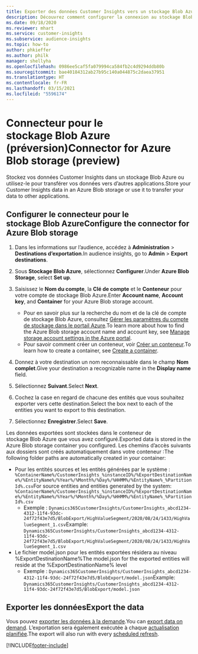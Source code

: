 ```yaml
---
title: Exporter des données Customer Insights vers un stockage Blob Azure
description: Découvrez comment configurer la connexion au stockage Blob Azure.
ms.date: 09/18/2020
ms.reviewer: mhart
ms.service: customer-insights
ms.subservice: audience-insights
ms.topic: how-to
author: phkieffer
ms.author: philk
manager: shellyha
ms.openlocfilehash: 0986ee5caf5fa079994ca584fb2c4d9294ddb80b
ms.sourcegitcommit: bae40184312ab27b95c140a044875c2daea37951
ms.translationtype: HT
ms.contentlocale: fr-FR
ms.lasthandoff: 03/15/2021
ms.locfileid: "5596174"
---
```

# <a name="connector-for-azure-blob-storage-preview"></a><span data-ttu-id="37c3f-103">Connecteur pour le stockage Blob Azure (préversion)</span><span class="sxs-lookup"><span data-stu-id="37c3f-103">Connector for Azure Blob storage (preview)</span></span>

<span data-ttu-id="37c3f-104">Stockez vos données Customer Insights dans un stockage Blob Azure ou utilisez-le pour transférer vos données vers d’autres applications.</span><span class="sxs-lookup"><span data-stu-id="37c3f-104">Store your Customer Insights data in an Azure Blob storage or use it to transfer your data to other applications.</span></span>

## <a name="configure-the-connector-for-azure-blob-storage"></a><span data-ttu-id="37c3f-105">Configurer le connecteur pour le stockage Blob Azure</span><span class="sxs-lookup"><span data-stu-id="37c3f-105">Configure the connector for Azure Blob storage</span></span>

1. <span data-ttu-id="37c3f-106">Dans les informations sur l’audience, accédez à **Administration** > **Destinations d’exportation**.</span><span class="sxs-lookup"><span data-stu-id="37c3f-106">In audience insights, go to **Admin** > **Export destinations**.</span></span>

1. <span data-ttu-id="37c3f-107">Sous **Stockage Blob Azure**, sélectionnez **Configurer**.</span><span class="sxs-lookup"><span data-stu-id="37c3f-107">Under **Azure Blob Storage**, select **Set up**.</span></span>

1. <span data-ttu-id="37c3f-108">Saisissez le **Nom du compte**, la **Clé de compte** et le **Conteneur** pour votre compte de stockage Blob Azure.</span><span class="sxs-lookup"><span data-stu-id="37c3f-108">Enter **Account name**, **Account key**, and **Container** for your Azure Blob storage account.</span></span>
    - <span data-ttu-id="37c3f-109">Pour en savoir plus sur la recherche du nom et de la clé de compte de stockage Blob Azure, consultez [Gérer les paramètres du compte de stockage dans le portail Azure](/azure/storage/common/storage-account-manage).</span><span class="sxs-lookup"><span data-stu-id="37c3f-109">To learn more about how to find the Azure Blob storage account name and account key, see [Manage storage account settings in the Azure portal](/azure/storage/common/storage-account-manage).</span></span>
    - <span data-ttu-id="37c3f-110">Pour savoir comment créer un conteneur, voir [Créer un conteneur](/azure/storage/blobs/storage-quickstart-blobs-portal#create-a-container).</span><span class="sxs-lookup"><span data-stu-id="37c3f-110">To learn how to create a container, see [Create a container](/azure/storage/blobs/storage-quickstart-blobs-portal#create-a-container).</span></span>

1. <span data-ttu-id="37c3f-111">Donnez à votre destination un nom reconnaissable dans le champ **Nom complet**.</span><span class="sxs-lookup"><span data-stu-id="37c3f-111">Give your destination a recognizable name in the **Display name** field.</span></span>

1. <span data-ttu-id="37c3f-112">Sélectionnez **Suivant**.</span><span class="sxs-lookup"><span data-stu-id="37c3f-112">Select **Next**.</span></span>

1. <span data-ttu-id="37c3f-113">Cochez la case en regard de chacune des entités que vous souhaitez exporter vers cette destination.</span><span class="sxs-lookup"><span data-stu-id="37c3f-113">Select the box next to each of the entities you want to export to this destination.</span></span>

1. <span data-ttu-id="37c3f-114">Sélectionnez **Enregistrer**.</span><span class="sxs-lookup"><span data-stu-id="37c3f-114">Select **Save**.</span></span>

<span data-ttu-id="37c3f-115">Les données exportées sont stockées dans le conteneur de stockage Blob Azure que vous avez configuré.</span><span class="sxs-lookup"><span data-stu-id="37c3f-115">Exported data is stored in the Azure Blob storage container you configured.</span></span> <span data-ttu-id="37c3f-116">Les chemins d’accès suivants aux dossiers sont créés automatiquement dans votre conteneur :</span><span class="sxs-lookup"><span data-stu-id="37c3f-116">The following folder paths are automatically created in your container:</span></span>

- <span data-ttu-id="37c3f-117">Pour les entités sources et les entités générées par le système : `%ContainerName%/CustomerInsights_%instanceID%/%ExportDestinationName%/%EntityName%/%Year%/%Month%/%Day%/%HHMM%/%EntityName%_%PartitionId%.csv`</span><span class="sxs-lookup"><span data-stu-id="37c3f-117">For source entities and entities generated by the system: `%ContainerName%/CustomerInsights_%instanceID%/%ExportDestinationName%/%EntityName%/%Year%/%Month%/%Day%/%HHMM%/%EntityName%_%PartitionId%.csv`</span></span>
  - <span data-ttu-id="37c3f-118">Exemple : `Dynamics365CustomerInsights/CustomerInsights_abcd1234-4312-11f4-93dc-24f72f43e7d5/BlobExport/HighValueSegment/2020/08/24/1433/HighValueSegment_1.csv`</span><span class="sxs-lookup"><span data-stu-id="37c3f-118">Example: `Dynamics365CustomerInsights/CustomerInsights_abcd1234-4312-11f4-93dc-24f72f43e7d5/BlobExport/HighValueSegment/2020/08/24/1433/HighValueSegment_1.csv`</span></span>
- <span data-ttu-id="37c3f-119">Le fichier model.json pour les entités exportées résidera au niveau %ExportDestinationName%</span><span class="sxs-lookup"><span data-stu-id="37c3f-119">The model.json for the exported entities will reside at the %ExportDestinationName% level</span></span>
  - <span data-ttu-id="37c3f-120">Exemple : `Dynamics365CustomerInsights/CustomerInsights_abcd1234-4312-11f4-93dc-24f72f43e7d5/BlobExport/model.json`</span><span class="sxs-lookup"><span data-stu-id="37c3f-120">Example: `Dynamics365CustomerInsights/CustomerInsights_abcd1234-4312-11f4-93dc-24f72f43e7d5/BlobExport/model.json`</span></span>

## <a name="export-the-data"></a><span data-ttu-id="37c3f-121">Exporter les données</span><span class="sxs-lookup"><span data-stu-id="37c3f-121">Export the data</span></span>

<span data-ttu-id="37c3f-122">Vous pouvez [exporter les données à la demande](export-destinations.md#export-data-on-demand).</span><span class="sxs-lookup"><span data-stu-id="37c3f-122">You can [export data on demand](export-destinations.md#export-data-on-demand).</span></span> <span data-ttu-id="37c3f-123">L’exportation sera également exécutée à chaque [actualisation planifiée](system.md#schedule-tab).</span><span class="sxs-lookup"><span data-stu-id="37c3f-123">The export will also run with every [scheduled refresh](system.md#schedule-tab).</span></span>


[!INCLUDE[footer-include](../includes/footer-banner.md)]